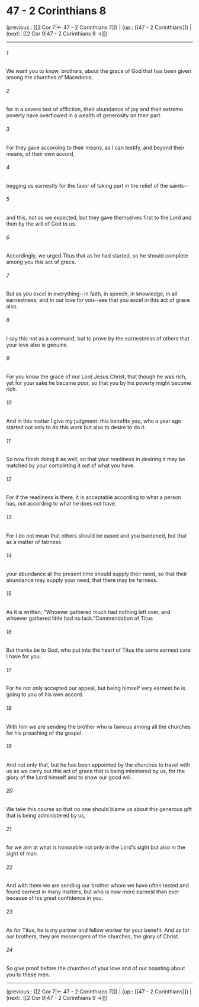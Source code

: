 # 47 - 2 Corinthians 8

(previous:: [[2 Cor 7|← 47 - 2 Corinthians 7]]) | (up:: [[47 - 2 Corinthians]]) | (next:: [[2 Cor 9|47 - 2 Corinthians 9 →]])

***


###### 1 
We want you to know, brothers, about the grace of God that has been given among the churches of Macedonia, 

###### 2 
for in a severe test of affliction, their abundance of joy and their extreme poverty have overflowed in a wealth of generosity on their part. 

###### 3 
For they gave according to their means, as I can testify, and beyond their means, of their own accord, 

###### 4 
begging us earnestly for the favor of taking part in the relief of the saints-- 

###### 5 
and this, not as we expected, but they gave themselves first to the Lord and then by the will of God to us. 

###### 6 
Accordingly, we urged Titus that as he had started, so he should complete among you this act of grace. 

###### 7 
But as you excel in everything--in faith, in speech, in knowledge, in all earnestness, and in our love for you--see that you excel in this act of grace also. 

###### 8 
I say this not as a command, but to prove by the earnestness of others that your love also is genuine. 

###### 9 
For you know the grace of our Lord Jesus Christ, that though he was rich, yet for your sake he became poor, so that you by his poverty might become rich. 

###### 10 
And in this matter I give my judgment: this benefits you, who a year ago started not only to do this work but also to desire to do it. 

###### 11 
So now finish doing it as well, so that your readiness in desiring it may be matched by your completing it out of what you have. 

###### 12 
For if the readiness is there, it is acceptable according to what a person has, not according to what he does not have. 

###### 13 
For I do not mean that others should be eased and you burdened, but that as a matter of fairness 

###### 14 
your abundance at the present time should supply their need, so that their abundance may supply your need, that there may be fairness. 

###### 15 
As it is written, "Whoever gathered much had nothing left over, and whoever gathered little had no lack."Commendation of Titus 

###### 16 
But thanks be to God, who put into the heart of Titus the same earnest care I have for you. 

###### 17 
For he not only accepted our appeal, but being himself very earnest he is going to you of his own accord. 

###### 18 
With him we are sending the brother who is famous among all the churches for his preaching of the gospel. 

###### 19 
And not only that, but he has been appointed by the churches to travel with us as we carry out this act of grace that is being ministered by us, for the glory of the Lord himself and to show our good will. 

###### 20 
We take this course so that no one should blame us about this generous gift that is being administered by us, 

###### 21 
for we aim at what is honorable not only in the Lord's sight but also in the sight of man. 

###### 22 
And with them we are sending our brother whom we have often tested and found earnest in many matters, but who is now more earnest than ever because of his great confidence in you. 

###### 23 
As for Titus, he is my partner and fellow worker for your benefit. And as for our brothers, they are messengers of the churches, the glory of Christ. 

###### 24 
So give proof before the churches of your love and of our boasting about you to these men.

***

(previous:: [[2 Cor 7|← 47 - 2 Corinthians 7]]) | (up:: [[47 - 2 Corinthians]]) | (next:: [[2 Cor 9|47 - 2 Corinthians 9 →]])
